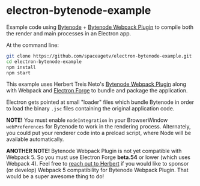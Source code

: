 # electron-bytenode-example

Example code using [Bytenode](https://github.com/OsamaAbbas/bytenode) + [Bytenode Webpack Plugin](https://github.com/herberttn/bytenode-webpack-plugin) to compile both the render and main processes in an Electron app.

At the command line:

```bash
git clone https://github.com/spaceagetv/electron-bytenode-example.git
cd electron-bytenode-example
npm install
npm start
```

This example uses Herbert Treis Neto's [Bytenode Webpack Plugin](https://github.com/herberttn/bytenode-webpack-plugin) along with Webpack and [Electron Forge](https://www.electronforge.io) to bundle and package the application.

Electron gets pointed at small "loader" files which bundle Bytenode in order to load the binary `.jsc` files containing the original application code.

**NOTE!** You must enable `nodeIntegration` in your BrowserWindow `webPreferences` for Bytenode to work in the rendering process. Alternately, you could put your renderer code into a preload script, where Node will be available automatically.

**ANOTHER NOTE!** Bytenode Webpack Plugin is not yet compatible with Webpack 5. So you must use Electron Forge **beta.54** or lower (which uses Webpack 4). Feel free to [reach out to Herbert](https://github.com/herberttn) if you would like to sponsor (or develop) Webpack 5 compatibility for Bytenode Webpack Plugin. That would be a super awesome thing to do!

